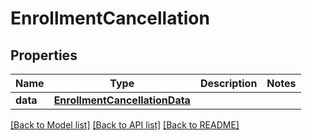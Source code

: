 # EnrollmentCancellation

## Properties
Name | Type | Description | Notes
------------ | ------------- | ------------- | -------------
**data** | [**EnrollmentCancellationData**](EnrollmentCancellationData.md) |  | 

[[Back to Model list]](../README.md#documentation-for-models) [[Back to API list]](../README.md#documentation-for-api-endpoints) [[Back to README]](../README.md)

